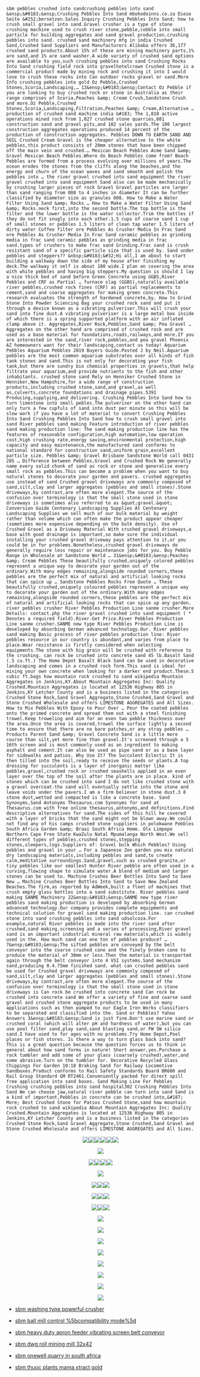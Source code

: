
```
sbm pebbles crushed into sandcrushing pebbles into sand &ensp;&#0183;&ensp;Crushing Pebbles Into Sand mbokodoinns.co.za Diese Seite &#252;bersetzen.Sales Inquiry Crushing Pebbles Into Sand; how to crush small gravel into sand.Gravel crusher is a type of stone crushing machine used to crush river stone,pebble,cobble into small particle for building aggregates and sand gravel production.crushing pebbles into sand. crushed sand machinery mfg in india Crushed Sand,Crushed Sand Suppliers and Manufacturers Alibaba offers 36,177 crushed sand products.About 15% of these are mining machinery parts,1% are sand,and 1% are sand washer.A wide variety of crushed sand options are available to you,such crushing pebbles into sand Crushing Rocks Into Sand crushing field rock into gravelhotelcrown Crushed stone is a commercial product made by mining rock and crushing it into I would love to crush these rocks into Can outdoor rocks gravel or sand.More Info crushing pebbles into gold Oz Pebble,Crushed Stones,Scoria,Landscaping,… 13&ensp;&#0183;&ensp;Contact Oz Pebble if you are looking to buy crushed rock or stone in Australia as their range comprises of Scoria,Peaches &amp; Cream Crush,Sandstone Crush and more.Oz Pebble,Crushed Stones,Scoria,Landscaping,Filtration,Peaches &amp; Cream,Alternative … production of crushed sand machine india &#183; The 1,810 active operations mined rock from 1,027 crushed stone quarries,681 construction sand and gravel pits,and 102 sales yards.The 100 largest construction aggregates operations produced 14 percent of the production of construction aggregates. Pebbles DOWN TO EARTH SAND AND SOIL Crushed Cream Gravel is the cheaper alternative to the white pebbles,this product consists of 20mm stones that have been chipped off the main vein and crushed.… Mexican Beach Pebbles Acme Sand &amp; Gravel Mexican Beach Pebbles.Where do Beach Pebbles come from? Beach Pebbles are formed from a process evolving over millions of years.The ocean erodes the stones from the cliffs along the beaches,and the energy and churn of the ocean waves and sand smooth and polish the pebbles into … the river gravel crushed into sand equipment the river gravel crushed into sand equipment Sand also can be made mechanically by crushing larger pieces of rock Gravel Gravel particles are larger than sand ranging from 008 to 4 inches in diameter It can be further classified by diameter size as granules 008. How to Make a Water Filter Using Sand &amp; Rocks … How to Make a Water Filter Using Sand &amp; Rocks.neck first,into the second bottle.The top bottle is the filter and the lower bottle is the water collector.Trim the bottles if they do not fit snugly into each other.1.5 cups of coarse sand 1 cup of small stones or pebbles 1.5 liters of clean tap water 1.5 liters of dirty water Coffee filter ore Pebbles As Crusher Media In Frac Sand ore Pebbles As Crusher Media In Frac Sand ceramic pebbles as grinding media in frac sand ceramic pebbles as grinding media in frac sand.types of crushers to make frac sand Grinding.Frac sand is crush resistant sand of a specific particle size that is used by. Sand under pebbles and steppers?? &nbsp;&#0183;&#32;Hi all,I am about to start building a walkway down the side of my house after finishing my deck.The walkway it self is about 180 wide.I plan on covering the area with white pebbles and having big steppers.My question is should I lay a nice thick bed of sand before Green Concrete using GGBS,River Pebbles and CRF as Partial … furnace slag (GGBS),naturally available river pebbles,crushed rock fines (CRF) as partial replacements to cement,sand and coarse aggregates for making green concrete.This research evaluates the strength of hardened concrete,by. How to Grind Stone Into Powder Sciencing Bag your crushed rock sand and put it through a device known as a vibrating pulveriser.This will crush your sand into fine dust.A vibrating pulveriser is a large metal box inside of which there is a spring supported platform with an air inflated clamp above it. Aggregates,River Rock,Pebbles,Sand &amp; Pea Gravel … Aggregates on the other hand are comprised of crushed rock and are used as a base material for foundations,roads,railways,and more.If you are interested in the sand,river rock,pebbles,and pea gravel Phoenix AZ homeowners want for their landscaping,contact us today! Aquarium Pebbles Aquarium Pebbles 2019 Buyers Guide.Posted J by Neil.Aquarium pebbles are the most common aquarium substrates over all kinds of fish tank stones and sand.This is not only for decorating your fish tank,but there are sundry bio chemical properties in gravels,that help filtrate your aquarium,and provide nutrients to the fish and other inhabitants. crushed stone sand Rely on Henniker Crushed Stone in Henniker,New Hampshire,for a wide range of construction products,including crushed stone,sand,and gravel,as well as,culverts,concrete foundations and drainage pipes.5391 Producing,supplying,and delivering. Crushing Pebbles Into Sand how to turn limestone into small pebles.The pulveriser on the other hand can only turn a few cupfuls of sand into dust per minute so this will be slow work if you have a lot of material to convert Crushing Pebbles Into Sand Crushing Pebbles Into Sand how to crush small gravel into sand River pebbles sand making Feature introduction of river pebbles sand making production line: The sand making production line has the features of reasonable configuration,high automation,low operation cost,high crushing rate,energy saving,environmental protection,high capacity and easy maintenance,the manufactured sand conforms to national standard for construction sand,uniform grain,excellent particle size. Pebbles &amp; Gravel Brisbane Sandstone World call 0431 285 … Difference between Pebbles,Gravel and Crushed Rock We generally name every solid chunk of sand as rock or stone and generalise every small rock as pebbles.This can become a problem when you want to buy natural stones to decorate your garden and pavers. crushed aggregates use instead of sand Crushed gravel driveways are commonly composed of sand,silt,clay and larger aggregates (pebbles and small stones).Stone driveways,by contrast,are often more elegant.The source of the confusion over terminology is that the small stone used in stone driveways is sometimes also referred to as &quot;gravel.&quot; Conversion Guide Centenary Landscaping Supplies At Centenary Landscaping Supplies we sell much of our bulk material by weight rather than volume which can often make the product appear cheaper (sometimes more expensive depending on the bulk density). Use of Crushed Gravel as a Driveway Material With crushed gravel driveways,a base with good drainage is important,so make sure the individual installing your crushed gravel driveway pays attention to it,or you could be in for problems.Nonetheless,crushed gravel driveways do generally require less repair or maintenance jobs for you. Buy Pebble Range in Wholesale at Sandstone World … 31&ensp;&#0183;&ensp;Peaches &amp; Cream Pebbles These beautifully crushed,uniquely colored pebbles represent a unique way to decorate your garden out of the ordinary.With many edges remaining,alongside rounded corners,these pebbles are the perfect mix of natural and artificial looking rocks that can spice up … Sandstone Pebbles Rocks Free Quote … These beautifully crushed,uniquely coloured pebbles represent a unique way to decorate your garden out of the ordinary.With many edges remaining,alongside rounded corners,these pebbles are the perfect mix of natural and artificial looking rocks that can spice up any garden. river pebbles crusher River Pebbles Production Line sanme crusher.More Details: contact.php the river gravel crushed into sand equipment ( * Denotes a required field).River.Get Price.River Pebbles Production Line sanme crusher.SANME new type River Pebbles Production Line is developed by absorbing German advanced technology.Our. River pebbles sand making Basic process of river pebbles production line: River pebbles resource in our country is abundant,and varies from place to place.Wear resistance is firstly considered when selecting equipments.The stone with big grain will be crushed with reference to the crushing. can rock be crushed into concrete sand 45 lb.Basalt Sand (.5 cu.ft.) The Home Depot Basalt Black Sand can be used in decorative landscaping and comes in a crushed rock form.This sand is ideal for mixing your own concrete when looking for a darker end product.These.5 cubic ft.bags how mountain rock crushed to sand wikipedia Mountain Aggregates in Jenkins,KY.About Mountain Aggregates Inc: Quality Crushed.Mountain Aggregates is located at 12536 Highway 805 in Jenkins,KY Letcher County and is a business listed in the categories Crushed Stone Rock,Sand Gravel Aggregate,Stone Crushed,Sand Gravel and Stone Crushed Wholesale and offers LIMESTONE AGGREGATES and All Sizes. How to Mix Pebbles With Epoxy to Pour Over … Pour the coated pebbles onto the primed concrete and spread them out with a steel finishing trowel.Keep troweling and aim for an even two pebble thickness over the area.Once the area is covered,trowel the surface lightly a second time to ensure that there are no bare patches,or any stray pebbles … Products Parent Sand &amp; Gravel Concrete Sand is a little more course than silt,yet more fine than gravel.It's screened through a 5 16th screen and is most commonly used as an ingredient to making asphalt and cement.It can also be used as pipe sand or as a base layer for sidewalks and patios. Why Use It? The Succulent Eclectic It is then tilled into the soil,ready to receive the seeds or plants.A top dressing for succulents is a layer of inorganic matter like pebbles,gravel,crushed rock or crushed seashells applied in an even layer over the top of the soil after the plants are in place. kind of stones which can be crushed into sand I do not like crushed stone with a gravel overcoat.the sand will eventually settle into the stone and leave voids under the pavers.I am a firm believer in stone dust.3 8 stone dust,wetted and compacted is like a concrete base. Sand Synonyms,Sand Antonyms Thesaurus.com Synonyms for sand at Thesaurus.com with free online thesaurus,antonyms,and definitions.Find descriptive alternatives for sand.The sides of this hill he covered with a layer of bricks that the sand might not be blown away.We could not find any of his camps crushed stone suppliers in polokwane Pebbles South Africa Garden &amp; Braai South Africa Home. Olx Limpopo Northern Cape Free State KwaZulu Natal Mpumalanga North West.We sell different types of pebbles,crushed stones,stepping stones,sleepers,logs.Suppliers of: Gravel bulk Which Pebbles? Using pebbles and gravel in your … For a Japanese Zen garden you mix natural dry landscaping materials,including pebbles and sand,to create calm,meditative surroundings.Sand,gravel,such as crushed granite,or tiny pebbles like our smallest Hunter River pebble are often used in a curving,flowing shape to simulate water.A blend of medium and larger stones can be used to. Machine Crushes Beer Bottles Into Sand to Save New … Machine Crushes Beer Bottles Into Sand to Save New Zealand Beaches.The firm,as reported by AdWeek,built a fleet of machines that crush empty glass bottles into a sand substitute. River pebbles sand making SANME Machinery 22&ensp;&#0183;&ensp;SANME new type river pebbles sand making production is developed by absorbing German advanced technology.Our company provides complete equipments and technical solution for gravel sand making production line. can crushed stone into sand crushing pebbles into sand udsolcoza.For example,natural River pebbles is made into the river sand after crushed,sand making,screening and a series of processing,River gravel sand is an important industrial mineral raw materials,which is widely used in the. How much sand can one ton of pebbles produce? … 7&ensp;&#0183;&ensp;The sifted pebbles are conveyed by the belt conveyor into the coarse crushed cone and the finely broken cone to produce the material of 30mm or less.Then the material is transported again through the belt conveyor into 4 VSI systems.Sand mechanism sand,producing 0.4.75mm finished sand. what can crushed pebbles sand be used for Crushed gravel driveways are commonly composed of sand,silt,clay and larger aggregates (pebbles and small stones).Stone driveways,by contrast,are often more elegant.The source of the confusion over terminology is that the small stone used in stone driveways is Can rock be crushed into concrete sand Can rock be crushed into concrete sand We offer a variety of fine and coarse sand gravel and crushed stone aggregate products to be used in many applications such as then pumped to our Eagle Iron Works classifiers to be separated and classified into the. Sand or Pebbles? Yahoo Answers 3&ensp;&#0183;&ensp;Sand is just fine.Don't use marine sand or crushed coral (which will alter pH and hardness of water),but you can use pool filter sand,play sand,sand blasting sand,or FW SW silica sand.I have used to for ages with no problems.Try Home Depot,Pool places or fish stores. Is there a way to turn glass back into sand? This is a great question because the question forces us to think in general about how sand forms in nature! Short answer,yes.Purchase a rock tumbler and add some of your glass (coarsely crushed),water,and some abrasive.Turn on the tumbler for. Decorative Recycled Glass Chippings For Garden 10:18 Braking Sand for Railway Locomotive Sandboxes.Product conforms to Rail Safety Standards Board BR600 and Rail Group Standard GM RT2461.Conveniently packed for direct spill free application into sand boxes. Sand Making Line For Pebbles Crushing crushing pebbles into sand hospital302 Crushing Pebbles Into Sand We can choose jaw,natural river pebble can turn into sand Sand is a kind of important,Pebbles in concrete can be crushed into,&#187; More; Best Crushed Stone for Patios Crushed Stone,sand how mountain rock crushed to sand wikipedia About Mountain Aggregates Inc: Quality Crushed.Mountain Aggregates is located at 12536 Highway 805 in Jenkins,KY Letcher County and is a business listed in the categories Crushed Stone Rock,Sand Gravel Aggregate,Stone Crushed,Sand Gravel and Stone Crushed Wholesale and offers LIMESTONE AGGREGATES and All Sizes. 
```

<div align="center">
  
<a rel="nofollow" href="https://m.shibang-china.com?f=github&k=sbm+pebbles+crushed+into+sand"><img src="https://static.shibang-china.com/en/l.png"></a><img src="https://static.shibang-china.com/en/hw.png"><a rel="nofollow" href="https://m.shibang-china.com/product/?f=github&k=sbm+pebbles+crushed+into+sand"><img src="https://static.shibang-china.com/en/p.png"></a><a rel="nofollow" href="https://m.shibang-china.com/cases/?f=github&k=sbm+pebbles+crushed+into+sand"><img src="https://static.shibang-china.com/en/c.png"></a><a rel="nofollow" href="https://m.shibang-china.com/news/?f=github&k=sbm+pebbles+crushed+into+sand"><img src="https://static.shibang-china.com/en/n.png"></a><a rel="nofollow" href="https://m.shibang-china.com?f=github&k=sbm+pebbles+crushed+into+sand"><img src="https://static.shibang-china.com/en/m.png"></a>

<a rel="nofollow" href="https://m.shibang-china.com/product/?f=github&k=sbm+pebbles+crushed+into+sand"><img src="https://static.shibang-china.com/en/b.jpg"></a>
  
<a rel="nofollow" href="https://m.shibang-china.com/solution-aggregate.html?f=github&k=sbm+pebbles+crushed+into+sand"><img src="https://static.shibang-china.com/en/a.jpg"></a><a rel="nofollow" href="https://m.shibang-china.com/solution-mine.html?f=github&k=sbm+pebbles+crushed+into+sand"><img src="https://static.shibang-china.com/en/m.jpg"></a><a rel="nofollow" href="https://m.shibang-china.com/solution-mill.html?f=github&k=sbm+pebbles+crushed+into+sand"><img src="https://static.shibang-china.com/en/g.jpg"></a><a rel="nofollow" href="https://m.shibang-china.com/solution-epc.html?f=github&k=sbm+pebbles+crushed+into+sand"><img src="https://static.shibang-china.com/en/e.jpg"></a>

<a rel="nofollow" href="https://m.shibang-china.com/product/?f=github&k=sbm+pebbles+crushed+into+sand"><img src="https://static.shibang-china.com/en/a-p.png"></a>

<a rel="nofollow" href="https://m.shibang-china.com/product/crusher/c6x.html?f=github&k=sbm+pebbles+crushed+into+sand"><img src="https://static.shibang-china.com/en/j.jpg"></a><a rel="nofollow" href="https://m.shibang-china.com/product/crusher/ci5x.html?f=github&k=sbm+pebbles+crushed+into+sand"><img src="https://static.shibang-china.com/en/i.jpg"></a><a rel="nofollow" href="https://m.shibang-china.com/product/crusher/hst.html?f=github&k=sbm+pebbles+crushed+into+sand"><img src="https://static.shibang-china.com/en/c.jpg"></a>

<a rel="nofollow" href="https://m.shibang-china.com/product/mill/mtw.html?f=github&k=sbm+pebbles+crushed+into+sand"><img src="https://static.shibang-china.com/en/mtw.jpg"></a><a rel="nofollow" href="https://m.shibang-china.com/product/mill/scm.html?f=github&k=sbm+pebbles+crushed+into+sand"><img src="https://static.shibang-china.com/en/scm.jpg"></a><a rel="nofollow" href="https://m.shibang-china.com/product/mill/lm.html?f=github&k=sbm+pebbles+crushed+into+sand"><img src="https://static.shibang-china.com/en/lm.jpg"></a>

<a rel="nofollow" href="https://m.shibang-china.com/product/sand/vsi6x.html?f=github&k=sbm+pebbles+crushed+into+sand"><img src="https://static.shibang-china.com/en/6x.jpg"></a><a rel="nofollow" href="https://m.shibang-china.com/product/sand/vu.html?f=github&k=sbm+pebbles+crushed+into+sand"><img src="https://static.shibang-china.com/en/vu.jpg"></a><a rel="nofollow" href="https://m.shibang-china.com/product/mobile/klun.html?f=github&k=sbm+pebbles+crushed+into+sand"><img src="https://static.shibang-china.com/en/k.jpg"></a>

<a rel="nofollow" href="https://m.shibang-china.com/cases/?f=github&k=sbm+pebbles+crushed+into+sand"><img src="https://static.shibang-china.com/en/case.png"></a>

<a rel="nofollow" href="https://m.shibang-china.com/cases/aggregate/202.html?f=github&k=sbm+pebbles+crushed+into+sand"><img src="https://static.shibang-china.com/en/c-1.jpg"></a>

<a rel="nofollow" href="https://m.shibang-china.com/cases/aggregate/203.html?f=github&k=sbm+pebbles+crushed+into+sand"><img src="https://static.shibang-china.com/en/c-2.jpg"></a>

<a rel="nofollow" href="https://m.shibang-china.com/cases/mill/123.html?f=github&k=sbm+pebbles+crushed+into+sand"><img src="https://static.shibang-china.com/en/c-3.jpg"></a>

<a rel="nofollow" href="https://m.shibang-china.com/contact_us.html?f=github&k=sbm+pebbles+crushed+into+sand"><img src="https://static.shibang-china.com/en/contact.png"></a>

<a rel="nofollow" href="https://swt.shibang-china.com/?f=github&k=sbm+pebbles+crushed+into+sand"><img src="https://static.shibang-china.com/en/chat.png"></a>

<a rel="nofollow" href="https://whatsapp.shibangsoft.com/WhatsApp.php?f=github&k=sbm+pebbles+crushed+into+sand"><img src="https://static.shibang-china.com/en/whatsapp.png"></a>

<a rel="nofollow" href="https://m.shibang-china.com/?f=github&k=sbm+pebbles+crushed+into+sand"><img src="https://static.shibang-china.com/en/website.png"></a>

</div>


* [sbm washing type powerful crusher](sbm%20washing%20type%20powerful%20crusher.md)

* [sbm ball mill control %5bcompatibility mode%5d](sbm%20ball%20mill%20control%20%255bcompatibility%20mode%255d.md)

* [sbm heavy duty apron feeder vibrating screen belt conveyor](sbm%20heavy%20duty%20apron%20feeder%20vibrating%20screen%20belt%20conveyor.md)

* [sbm dwg roll mining mill 32x42](sbm%20dwg%20roll%20mining%20mill%2032x42.md)

* [sbm onewell quarry in south africa](sbm%20onewell%20quarry%20in%20south%20africa.md)

* [sbm thuoc plants mama xtract gold](sbm%20thuoc%20plants%20mama%20xtract%20gold.md)
